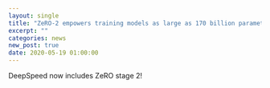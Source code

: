 ```yaml
---
layout: single
title: "ZeRO-2 empowers training models as large as 170 billion parameters up to 10x faster compared to state-of-the-art"
excerpt: ""
categories: news
new_post: true
date: 2020-05-19 01:00:00
---
```


DeepSpeed now includes ZeRO stage 2!

